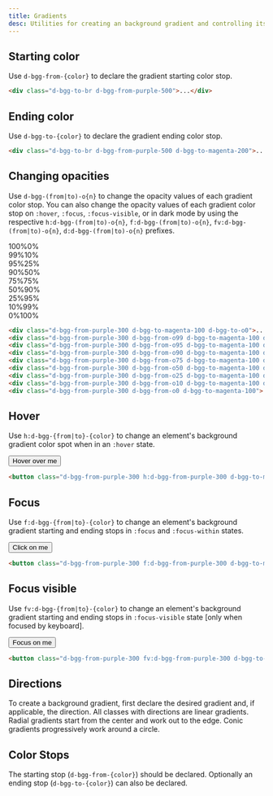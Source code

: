```yaml
---
title: Gradients
desc: Utilities for creating an background gradient and controlling its stops.
---
```


## Starting color

Use `d-bgg-from-{color}` to declare the gradient starting color stop.

<code-well-header class="d-d-flex d-jc-center d-fd-column d-p24 d-bgc-black-200 d-w100p d-hmn102" custom>
  <div class="d-w100p d-h128 d-bar8 d-bgg-to-br d-bgg-from-purple-500"></div>
</code-well-header>

```html
<div class="d-bgg-to-br d-bgg-from-purple-500">...</div>
```

## Ending color

Use `d-bgg-to-{color}` to declare the gradient ending color stop.

<code-well-header class="d-d-flex d-jc-center d-fd-column d-p24 d-bgc-black-200 d-w100p d-hmn102" custom>
  <div class="d-w100p d-h128 d-bar8 d-bgg-to-br d-bgg-from-purple-500 d-bgg-to-magenta-200"></div>
</code-well-header>

```html
<div class="d-bgg-to-br d-bgg-from-purple-500 d-bgg-to-magenta-200">...</div>
```

## Changing opacities

Use `d-bgg-(from|to)-o{n}` to change the opacity values of each gradient color stop. You can also change the opacity values of each gradient color stop on `:hover`, `:focus`, `:focus-visible`, or in dark mode by using the respective `h:d-bgg-(from|to)-o{n}`, `f:d-bgg-(from|to)-o{n}`, `fv:d-bgg-(from|to)-o{n}`, `d:d-bgg-(from|to)-o{n}` prefixes.

<code-well-header class="d-d-flex d-jc-center d-fd-column d-p24 d-bgc-black-200 d-w100p d-hmn102 d-stack8" custom>
  <div class="d-d-flex d-jc-space-between d-ai-center d-p8 d-w100p d-h48 d-bar8 d-bgg-to-r d-bgg-from-purple-300 d-bgg-to-magenta-100 d-bgg-to-o0 d-fs-300 d-fw-bold d-fc-white"><span>100%</span><span>0%</span></div>
  <div class="d-d-flex d-jc-space-between d-ai-center d-p8 d-w100p d-h48 d-bar8 d-bgg-to-r d-bgg-from-purple-300 d-bgg-from-o99 d-bgg-to-magenta-100 d-bgg-to-o10 d-fs-300 d-fw-bold d-fc-white"><span>99%</span><span>10%</span></div>
  <div class="d-d-flex d-jc-space-between d-ai-center d-p8 d-w100p d-h48 d-bar8 d-bgg-to-r d-bgg-from-purple-300 d-bgg-from-o95 d-bgg-to-magenta-100 d-bgg-to-o25 d-fs-300 d-fw-bold d-fc-white"><span>95%</span><span>25%</span></div>
  <div class="d-d-flex d-jc-space-between d-ai-center d-p8 d-w100p d-h48 d-bar8 d-bgg-to-r d-bgg-from-purple-300 d-bgg-from-o90 d-bgg-to-magenta-100 d-bgg-to-o50 d-fs-300 d-fw-bold d-fc-white"><span>90%</span><span>50%</span></div>
  <div class="d-d-flex d-jc-space-between d-ai-center d-p8 d-w100p d-h48 d-bar8 d-bgg-to-r d-bgg-from-purple-300 d-bgg-from-o75 d-bgg-to-magenta-100 d-bgg-to-o75 d-fs-300 d-fw-bold d-fc-white"><span>75%</span><span>75%</span></div>
  <div class="d-d-flex d-jc-space-between d-ai-center d-p8 d-w100p d-h48 d-bar8 d-bgg-to-r d-bgg-from-purple-300 d-bgg-from-o50 d-bgg-to-magenta-100 d-bgg-to-o90 d-fs-300 d-fw-bold d-fc-white"><span>50%</span><span>90%</span></div>
  <div class="d-d-flex d-jc-space-between d-ai-center d-p8 d-w100p d-h48 d-bar8 d-bgg-to-r d-bgg-from-purple-300 d-bgg-from-o25 d-bgg-to-magenta-100 d-bgg-to-o95 d-fs-300 d-fw-bold d-fc-white"><span>25%</span><span>95%</span></div>
  <div class="d-d-flex d-jc-space-between d-ai-center d-p8 d-w100p d-h48 d-bar8 d-bgg-to-r d-bgg-from-purple-300 d-bgg-from-o10 d-bgg-to-magenta-100 d-bgg-to-o99 d-fs-300 d-fw-bold d-fc-white"><span>10%</span><span>99%</span></div>
  <div class="d-d-flex d-jc-space-between d-ai-center d-p8 d-w100p d-h48 d-bar8 d-bgg-to-r d-bgg-from-purple-300 d-bgg-from-o0 d-bgg-to-magenta-100 d-fs-300 d-fw-bold d-fc-white"><span>0%</span><span>100%</span></div>
</code-well-header>

```html
<div class="d-bgg-from-purple-300 d-bgg-to-magenta-100 d-bgg-to-o0">...</div>
<div class="d-bgg-from-purple-300 d-bgg-from-o99 d-bgg-to-magenta-100 d-bgg-to-o10">...</div>
<div class="d-bgg-from-purple-300 d-bgg-from-o95 d-bgg-to-magenta-100 d-bgg-to-o25">...</div>
<div class="d-bgg-from-purple-300 d-bgg-from-o90 d-bgg-to-magenta-100 d-bgg-to-o50">...</div>
<div class="d-bgg-from-purple-300 d-bgg-from-o75 d-bgg-to-magenta-100 d-bgg-to-o75">...</div>
<div class="d-bgg-from-purple-300 d-bgg-from-o50 d-bgg-to-magenta-100 d-bgg-to-o90">...</div>
<div class="d-bgg-from-purple-300 d-bgg-from-o25 d-bgg-to-magenta-100 d-bgg-to-o95">...</div>
<div class="d-bgg-from-purple-300 d-bgg-from-o10 d-bgg-to-magenta-100 d-bgg-to-o99">...</div>
<div class="d-bgg-from-purple-300 d-bgg-from-o0 d-bgg-to-magenta-100">...</div>
```

## Hover

Use `h:d-bgg-{from|to}-{color}` to change an element's background gradient color spot when in an `:hover` state.

<code-well-header class="d-fl-center d-p24 d-bgc-black-200 d-w100p d-hmn102" custom>
  <button class="d-p16 d-bar4 d-fs-200 d-fc-white d-bgg-to-r d-bgg-from-purple-300 h:d-bgg-from-purple-300 d-bgg-to-magenta-100 h:d-bgg-to-magenta-300 d-baw0">Hover over me</button>
</code-well-header>

```html
<button class="d-bgg-from-purple-300 h:d-bgg-from-purple-300 d-bgg-to-magenta-100 h:d-bgg-to-magenta-300">...</button>
```

## Focus

Use `f:d-bgg-{from|to}-{color}` to change an element's background gradient starting and ending stops in `:focus` and `:focus-within` states.

<code-well-header class="d-fl-center d-p24 d-bgc-black-200 d-w100p d-hmn102" custom>
  <button class="d-p16 d-bar4 d-fs-200 d-fc-white d-bgg-to-r d-bgg-from-purple-300 f:d-bgg-from-purple-300 d-bgg-to-magenta-100 f:d-bgg-to-purple-500 d-baw0">Click on me</button>
</code-well-header>

```html
<button class="d-bgg-from-purple-300 f:d-bgg-from-purple-300 d-bgg-to-magenta-100 f:d-bgg-to-purple-500">...</button>
```

## Focus visible

Use `fv:d-bgg-{from|to}-{color}` to change an element's background gradient starting and ending stops in `:focus-visible` state [only when focused by keyboard].

<code-well-header class="d-fl-center d-p24 d-bgc-black-200 d-w100p d-hmn102" custom>
  <button class="d-p16 d-bar4 d-fs-200 d-fc-white d-bgg-to-r d-bgg-from-purple-300 fv:d-bgg-from-purple-300 d-bgg-to-magenta-100 fv:d-bgg-to-purple-500 d-baw0">Focus on me</button>
</code-well-header>

```html
<button class="d-bgg-from-purple-300 fv:d-bgg-from-purple-300 d-bgg-to-magenta-100 fv:d-bgg-to-purple-500">...</button>
```

<script setup>
  import { gradients } from '@data/backgrounds.json';
  import colors from '@data/colors.json';
</script>

## Directions

To create a background gradient, first declare the desired gradient and, if applicable, the direction. All classes with directions are linear gradients. Radial gradients start from the center and work out to the edge. Conic gradients progressively work around a circle.

<utility-class-table>
  <template #content>
    <tbody>
      <tr v-for="{ className, output } in gradients">
          <th scope="row" class="d-ff-mono d-fc-purple-400 d-fw-normal d-fs-100">.d-bgg-{{ className }}</th>
          <td class="d-ff-mono d-fs-100">
            background-image: {{ output }}
            <span v-if="!['unset', 'none'].includes(className)"> var(--bgg-stops)) </span>
            !important;
          </td>
      </tr>
    </tbody>
  </template>
</utility-class-table>

## Color Stops

The starting stop (`d-bgg-from-{color}`) should be declared. Optionally an ending stop (`d-bgg-to-{color}`) can also be declared.

<div class="d-h464 d-of-y-scroll d-bb d-bc-black-200">
<utility-class-table>
 <template #content>
        <div v-for="direction in ['from', 'to']" style="display: contents">
          <tbody v-for="{ color, stops } in colors">
              <tr v-for="{ stop } in stops">
                  <th scope="row" class="d-ff-mono d-fc-purple-400 d-fw-normal d-fs-100">.d-bgg-{{ direction }}-{{ color }}-{{ stop }}</th>
                  <td>
                      <div class="d-d-flex d-jc-space-between d-ai-center">
                          <div class="d-fl-grow1 d-ff-mono d-fs-100">
                              <span v-if="direction === 'from'">
                                --bgg-from-opacity: 100%;<br/>
                                --bgg-from: hsla(var(--{{ color }}-{{ stop }}-h) var(--{{ color }}-{{ stop }}-s) var(--{{ color }}-{{ stop }}-l) / var(----bgg-from-opacity)) !important;<br/>
                                --bgg-to: hsla(var(--{{ color }}-{{ stop }}-h) var(--{{ color }}-{{ stop }}-s) var(--{{ color }}-{{ stop }}-l) / 0%) !important;
                              </span>
                              <span v-else-if="direction === 'to'">
                                --bgg-to-opacity: 100%;<br/>
                                --bgg-to: hsla(var(--{{ color }}-{{ stop }}-h) var(--{{ color }}-{{ stop }}-s) var(--{{ color }}-{{ stop }}-l) / var(--bgg-to-opacity)) !important;
                              </span>
                          </div>
                          <div
                            class="d-fl-shrink0 d-m4 d-ml16 d-h32 d-w64 d-bar4 d-bgg-to-r d-bgg-from-black-100"
                            :class="[`d-bgg-${direction}-${color}-${stop}`]"
                          >
                          </div>
                      </div>
                  </td>
              </tr>
          </tbody>
        </div>
    </template>
  </utility-class-table>
</div>
